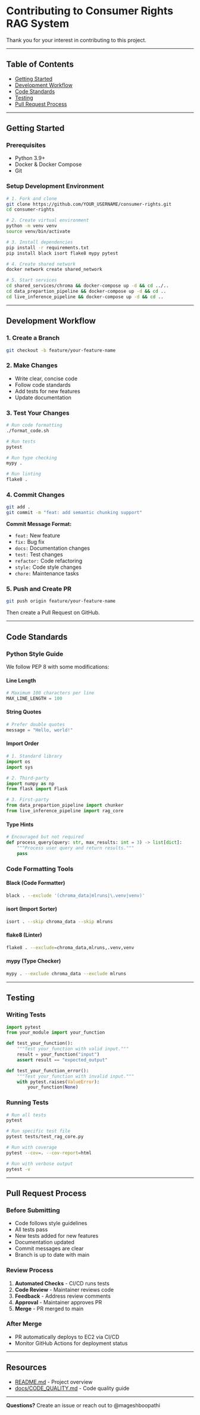 # Contributing to Consumer Rights RAG System

Thank you for your interest in contributing to this project.

---

## Table of Contents

- [Getting Started](#getting-started)
- [Development Workflow](#development-workflow)
- [Code Standards](#code-standards)
- [Testing](#testing)
- [Pull Request Process](#pull-request-process)

---

## Getting Started

### Prerequisites

- Python 3.9+
- Docker & Docker Compose
- Git

### Setup Development Environment

```bash
# 1. Fork and clone
git clone https://github.com/YOUR_USERNAME/consumer-rights.git
cd consumer-rights

# 2. Create virtual environment
python -m venv venv
source venv/bin/activate

# 3. Install dependencies
pip install -r requirements.txt
pip install black isort flake8 mypy pytest

# 4. Create shared network
docker network create shared_network

# 5. Start services
cd shared_services/chroma && docker-compose up -d && cd ../..
cd data_prepartion_pipeline && docker-compose up -d && cd ..
cd live_inference_pipeline && docker-compose up -d && cd ..
```

---

## Development Workflow

### 1. Create a Branch

```bash
git checkout -b feature/your-feature-name
```

### 2. Make Changes

- Write clear, concise code
- Follow code standards
- Add tests for new features
- Update documentation

### 3. Test Your Changes

```bash
# Run code formatting
./format_code.sh

# Run tests
pytest

# Run type checking
mypy .

# Run linting
flake8 .
```

### 4. Commit Changes

```bash
git add .
git commit -m "feat: add semantic chunking support"
```

**Commit Message Format:**
- `feat:` New feature
- `fix:` Bug fix
- `docs:` Documentation changes
- `test:` Test changes
- `refactor:` Code refactoring
- `style:` Code style changes
- `chore:` Maintenance tasks

### 5. Push and Create PR

```bash
git push origin feature/your-feature-name
```

Then create a Pull Request on GitHub.

---

## Code Standards

### Python Style Guide

We follow PEP 8 with some modifications:

#### Line Length
```python
# Maximum 100 characters per line
MAX_LINE_LENGTH = 100
```

#### String Quotes
```python
# Prefer double quotes
message = "Hello, world!"
```

#### Import Order
```python
# 1. Standard library
import os
import sys

# 2. Third-party
import numpy as np
from flask import Flask

# 3. First-party
from data_prepartion_pipeline import chunker
from live_inference_pipeline import rag_core
```

#### Type Hints
```python
# Encouraged but not required
def process_query(query: str, max_results: int = 3) -> list[dict]:
    """Process user query and return results."""
    pass
```

### Code Formatting Tools

#### Black (Code Formatter)
```bash
black . --exclude '(chroma_data|mlruns|\.venv|venv)'
```

#### isort (Import Sorter)
```bash
isort . --skip chroma_data --skip mlruns
```

#### flake8 (Linter)
```bash
flake8 . --exclude=chroma_data,mlruns,.venv,venv
```

#### mypy (Type Checker)
```bash
mypy . --exclude chroma_data --exclude mlruns
```

---

## Testing

### Writing Tests

```python
import pytest
from your_module import your_function

def test_your_function():
    """Test your_function with valid input."""
    result = your_function("input")
    assert result == "expected_output"

def test_your_function_error():
    """Test your_function with invalid input."""
    with pytest.raises(ValueError):
        your_function(None)
```

### Running Tests

```bash
# Run all tests
pytest

# Run specific test file
pytest tests/test_rag_core.py

# Run with coverage
pytest --cov=. --cov-report=html

# Run with verbose output
pytest -v
```

---

## Pull Request Process

### Before Submitting

- Code follows style guidelines
- All tests pass
- New tests added for new features
- Documentation updated
- Commit messages are clear
- Branch is up to date with main

### Review Process

1. **Automated Checks** - CI/CD runs tests
2. **Code Review** - Maintainer reviews code
3. **Feedback** - Address review comments
4. **Approval** - Maintainer approves PR
5. **Merge** - PR merged to main

### After Merge

- PR automatically deploys to EC2 via CI/CD
- Monitor GitHub Actions for deployment status

---

## Resources

- [README.md](README.md) - Project overview
- [docs/CODE_QUALITY.md](docs/CODE_QUALITY.md) - Code quality guide

---

**Questions?** Create an issue or reach out to @mageshboopathi
